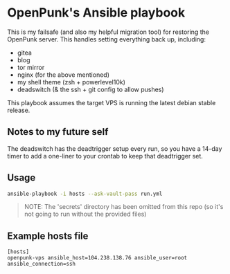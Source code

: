 # OpenPunk's Ansible playbook

This is my failsafe (and also my helpful migration tool) for restoring the OpenPunk server. This handles setting everything back up, including:

- gitea
- blog
- tor mirror
- nginx (for the above mentioned)
- my shell theme (zsh + powerlevel10k)
- deadswitch (& the ssh + git config to allow pushes)

This playbook assumes the target VPS is running the latest debian stable release.

## Notes to my future self

The deadswitch has the deadtrigger setup every run, so you have a 14-day timer to add a one-liner to your crontab to keep that deadtrigger set.

## Usage

```sh
ansible-playbook -i hosts --ask-vault-pass run.yml
```
> NOTE: The 'secrets' directory has been omitted from this repo (so it's not going to run without the provided files)

## Example hosts file

```
[hosts]
openpunk-vps ansible_host=104.238.138.76 ansible_user=root ansible_connection=ssh
```